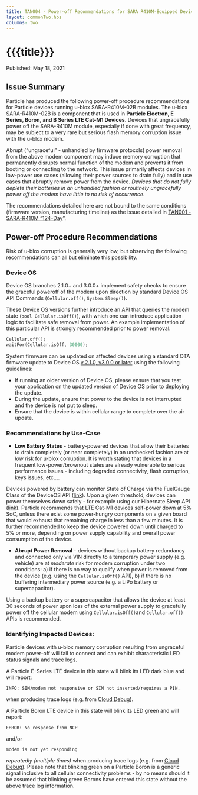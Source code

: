 ```yaml
---
title: TAN004 - Power-off Recommendations for SARA R410M-Equipped Devices
layout: commonTwo.hbs
columns: two
---
```


# {{{title}}}

Published: May 18, 2021

## Issue Summary

Particle has produced the following power-off procedure recommendations for Particle devices running u-blox SARA-R410M-02B modules. The u-blox SARA-R410M-02B is a component that is used in **Particle Electron, E Series, Boron, and B Series LTE Cat-M1 Devices**. Devices that ungracefully power off the SARA-R410M module, especially if done with great frequency, may be subject to a very rare but serious flash memory corruption issue with the u-blox modem. 

Abrupt (“ungraceful” - unhandled by firmware protocols) power removal from the above modem component may induce memory corruption that permanently disrupts normal function of the modem and prevents it from booting or connecting to the network. This issue primarily affects devices in low-power use cases (allowing their power sources to drain fully) and in use cases that abruptly remove power from the device. _Devices that do not fully deplete their batteries in an unhandled fashion or routinely ungracefully power off the modem have little to no risk of occurrence_. 

The recommendations detailed here are not bound to the same conditions (firmware version, manufacturing timeline) as the issue detailed in [TAN001 - SARA-R410M “124-Day](/reference/technical-advisory-notices/tan001-sara-r410m-124-day/)”.

## Power-off Procedure Recommendations

Risk of u-blox corruption is generally very low, but observing the following recommendations can all but eliminate this possibility.

### Device OS

Device OS branches 2.1.0+ and 3.0.0+ implement safety checks to ensure the graceful poweroff of the modem upon direction by standard Device OS API Commands (`Cellular.off()`, `System.Sleep()`). 

These Device OS versions further introduce an API that queries the modem state (`bool Cellular.isOff()`), with which one can introduce application logic to facilitate safe removal from power. An example implementation of this particular API is strongly recommended prior to power removal:

```cpp
Cellular.off();  
waitFor(Cellular.isOff, 30000); 
```

System firmware can be updated on affected devices using a standard OTA firmware update to Device OS [v.2.1.0, v3.0.0 or later](https://github.com/particle-iot/device-os/releases) using the following guidelines:

* If running an older version of Device OS, please ensure that you test your application on the updated version of Device OS prior to deploying the update.
* During the update, ensure that power to the device is not interrupted and the device is not put to sleep.
* Ensure that the device is within cellular range to complete over the air update.

### Recommendations by Use-Case

* **Low Battery States** \- battery-powered devices that allow their batteries to drain completely (or near completely) in an unchecked fashion are at _low_ risk for u-blox corruption. It is worth stating that devices in a frequent low-power/brownout states are already vulnerable to serious performance issues - including degraded connectivity, flash corruption, keys issues, etc....  
    
Devices powered by battery can monitor State of Charge via the FuelGauge Class of the DeviceOS API ([link](https://docs.particle.io/reference/device-os/firmware/boron/#fuelgauge)). Upon a given threshold, devices can power themselves down safely - for example using our Hibernate Sleep API ([link](https://docs.particle.io/reference/device-os/firmware/boron/#sleep-sleep-)). Particle recommends that LTE Cat-M1 devices self-power down at 5% SoC, unless there exist some power-hungry components on a given board that would exhaust that remaining charge in less than a few minutes. It is further recommended to keep the device powered down until charged to 5% or more, depending on power supply capability and overall power consumption of the device.
* **Abrupt Power Removal** \- devices without backup battery redundancy and connected only via VIN directly to a temporary power supply (e.g. vehicle) are at _moderate_ risk for modem corruption under two conditions: a) if there is no way to qualify when power is removed from the device (e.g. using the `Cellular.isOff()` API), b) if there is no buffering intermediary power source (e.g. a LiPo battery or supercapacitor).  
    
Using a backup battery or a supercapacitor that allows the device at least 30 seconds of power upon loss of the external power supply to gracefully power off the cellular modem using `Cellular.isOff()`and `Cellular.off()` APIs is recommended.

### Identifying Impacted Devices:

Particle devices with u-blox memory corruption resulting from ungraceful modem power-off will fail to connect and can exhibit characteristic LED status signals and trace logs.

A Particle E-Series LTE device in this state will blink its LED dark blue and will report:  

```
INFO: SIM/modem not responsive or SIM not inserted/requires a PIN.
```

when producing trace logs (e.g. from [Cloud Debug](https://github.com/particle-iot/cloud-debug/releases)).

  
A Particle Boron LTE device in this state will blink its LED green and will report:

```
ERROR: No response from NCP
```

and/or

```
modem is not yet responding
```

_repeatedly (multiple times)_ when producing trace logs (e.g. from [Cloud Debug](https://github.com/particle-iot/cloud-debug/releases)). Please note that blinking green on a Particle Boron is a generic signal inclusive to all cellular connectivity problems - by no means should it be assumed that blinking green Borons have entered this state without the above trace log information.
